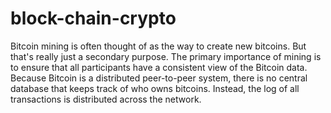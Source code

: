 # block-chain-crypto
Bitcoin mining is often thought of as the way to create new bitcoins. But that's really just a secondary purpose. The primary importance of mining is to ensure that all participants have a consistent view of the Bitcoin data. Because Bitcoin is a distributed peer-to-peer system, there is no central database that keeps track of who owns bitcoins. Instead, the log of all transactions is distributed across the network. 
